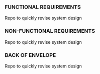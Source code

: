 ### FUNCTIONAL REQUIREMENTS
Repo to quickly revise system design


### NON-FUNCTIONAL REQUIREMENTS
Repo to quickly revise system design



### BACK OF ENVELOPE
Repo to quickly revise system design

